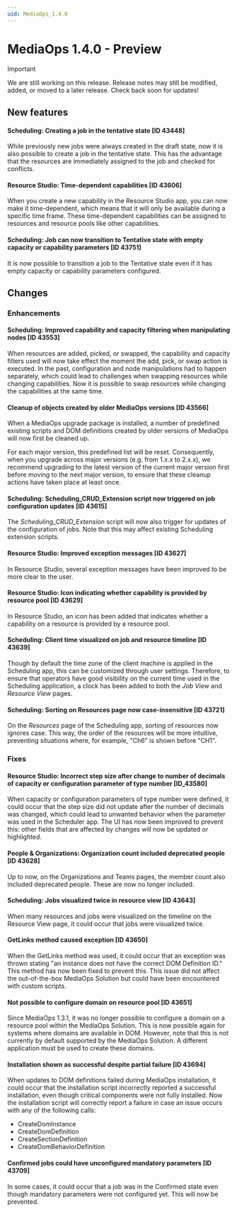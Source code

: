 ```yaml
---
uid: MediaOps_1.4.0
---
```


# MediaOps 1.4.0 - Preview

> [!IMPORTANT]
> We are still working on this release. Release notes may still be modified, added, or moved to a later release. Check back soon for updates!

## New features

#### Scheduling: Creating a job in the tentative state [ID 43448]

While previously new jobs were always created in the draft state, now it is also possible to create a job in the tentative state. This has the advantage that the resources are immediately assigned to the job and checked for conflicts.

#### Resource Studio: Time-dependent capabilities [ID 43606]

When you create a new capability in the Resource Studio app, you can now make it time-dependent, which means that it will only be available during a specific time frame. These time-dependent capabilities can be assigned to resources and resource pools like other capabilities.

#### Scheduling: Job can now transition to Tentative state with empty capacity or capability parameters [ID 43751]

It is now possible to transition a job to the Tentative state even if it has empty capacity or capability parameters configured.

## Changes

### Enhancements

#### Scheduling: Improved capability and capacity filtering when manipulating nodes [ID 43553]

When resources are added, picked, or swapped, the capability and capacity filters used will now take effect the moment the add, pick, or swap action is executed. In the past, configuration and node manipulations had to happen separately, which could lead to challenges when swapping resources while changing capabilities. Now it is possible to swap resources while changing the capabilities at the same time.

#### Cleanup of objects created by older MediaOps versions [ID 43566]

When a MediaOps upgrade package is installed, a number of predefined existing scripts and DOM definitions created by older versions of MediaOps will now first be cleaned up.

For each major version, this predefined list will be reset. Consequently, when you upgrade across major versions (e.g. from 1.x.x to 2.x.x), we recommend upgrading to the latest version of the current major version first before moving to the next major version, to ensure that these cleanup actions have taken place at least once.

#### Scheduling: Scheduling_CRUD_Extension script now triggered on job configuration updates [ID 43615]

The *Scheduling_CRUD_Extension* script will now also trigger for updates of the configuration of jobs. Note that this may affect existing Scheduling extension scripts.

#### Resource Studio: Improved exception messages [ID 43627]

In Resource Studio, several exception messages have been improved to be more clear to the user.

#### Resource Studio: Icon indicating whether capability is provided by resource pool [ID 43629]

In Resource Studio, an icon has been added that indicates whether a capability on a resource is provided by a resource pool.

#### Scheduling: Client time visualized on job and resource timeline [ID 43639]

Though by default the time zone of the client machine is applied in the Scheduling app, this can be customized through user settings. Therefore, to ensure that operators have good visibility on the current time used in the Scheduling application, a clock has been added to both the *Job View* and *Resource View* pages.

#### Scheduling: Sorting on Resources page now case-insensitive [ID 43721]

On the *Resources* page of the Scheduling app, sorting of resources now ignores case. This way, the order of the resources will be more intuitive, preventing situations where, for example, "Ch6" is shown before "CH1".

### Fixes

#### Resource Studio: Incorrect step size after change to number of decimals of capacity or configuration parameter of type number [ID_43580]

When capacity or configuration parameters of type number were defined, it could occur that the step size did not update after the number of decimals was changed, which could lead to unwanted behavior when the parameter was used in the Scheduler app. The UI has now been improved to prevent this: other fields that are affected by changes will now be updated or highlighted.

#### People & Organizations: Organization count included deprecated people [ID 43628]

Up to now, on the Organizations and Teams pages, the member count also included deprecated people. These are now no longer included.

#### Scheduling: Jobs visualized twice in resource view [ID 43643]

When many resources and jobs were visualized on the timeline on the Resource View page, it could occur that jobs were visualized twice.

#### GetLinks method caused exception [ID 43650]

When the GetLinks method was used, it could occur that an exception was thrown stating "an instance does not have the correct DOM Definition ID." This method has now been fixed to prevent this. This issue did not affect the out-of-the-box MediaOps Solution but could have been encountered with custom scripts.

#### Not possible to configure domain on resource pool [ID 43651]

Since MediaOps 1.3.1, it was no longer possible to configure a domain on a resource pool within the MediaOps Solution. This is now possible again for systems where domains are available in DOM. However, note that this is not currently by default supported by the MediaOps Solution. A different application must be used to create these domains.

#### Installation shown as successful despite partial failure [ID 43694]

When updates to DOM definitions failed during MediaOps installation, it could occur that the installation script incorrectly reported a successful installation, even though critical components were not fully installed. Now the installation script will correctly report a failure in case an issue occurs with any of the following calls:

- CreateDomInstance
- CreateDomDefinition
- CreateSectionDefinition
- CreateDomBehaviorDefinition

#### Confirmed jobs could have unconfigured mandatory parameters [ID 43709]

In some cases, it could occur that a job was in the Confirmed state even though mandatory parameters were not configured yet. This will now be prevented.
